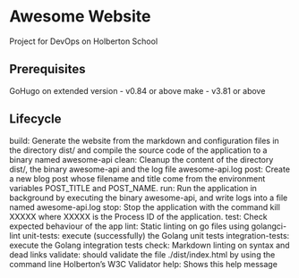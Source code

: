 # Awesome Website

Project for DevOps on Holberton School

## Prerequisites
GoHugo on extended version - v0.84 or above make - v3.81 or above

## Lifecycle
build:  Generate the website from the markdown and configuration files in the directory dist/ and compile the source code of the application to a binary named awesome-api
clean:  Cleanup the content of the directory dist/, the binary awesome-api and the log file awesome-api.log
post:  Create a new blog post whose filename and title come from the environment variables POST_TITLE and POST_NAME.
run:  Run the application in background by executing the binary awesome-api, and write logs into a file named awesome-api.log
stop:  Stop the application with the command kill XXXXX where XXXXX is the Process ID of the application. 
test:  Check expected behaviour of the app
lint:  Static linting on go files using golangci-lint
unit-tests:  execute (successfully) the Golang unit tests
integration-tests:  execute the Golang integration tests
check:  Markdown linting on syntax and dead links
validate:  should validate the file ./dist/index.html by using the command line Holberton’s W3C Validator
help:  Shows this help message
